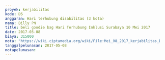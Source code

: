 ```yaml
---
proyek: kerjabilitas
kode: D5
anggaran: Hari terhubung disabilitas (3 kota)
nama: Billy PN
title: beli goodie bag Hari Terhubung Inklusi Surabaya 10 Mei 2017
date: 2017-05-08
biaya: 315000
nota: "https://wiki.ciptamedia.org/wiki/File:Mei_08_2017_kerjabilitas_D5_goodieBag_peserta_billy933.jpg"
tanggalpelunasan: 2017-05-08
notapelunasan:
---
```

